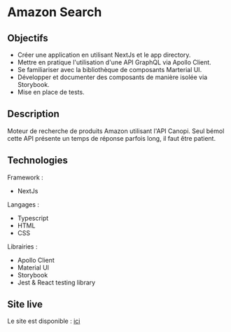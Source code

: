 # Amazon Search

## Objectifs
- Créer une application en utilisant NextJs et le app directory.
- Mettre en pratique l'utilisation d'une API GraphQL via Apollo Client.
- Se familiariser avec la bibliothèque de composants Marterial UI.
- Développer et documenter des composants de manière isolée via Storybook.
- Mise en place de tests.

## Description
Moteur de recherche de produits Amazon utilisant l'API Canopi. Seul bémol cette API présente un temps de réponse parfois long, il faut être patient.

## Technologies
Framework :
- NextJs

Langages :
- Typescript
- HTML
- CSS

Librairies :
- Apollo Client
- Material UI
- Storybook
- Jest & React testing library

## Site live
Le site est disponible : [ici](https://amazon-search-mbck6l4j1-kgabard.vercel.app/)